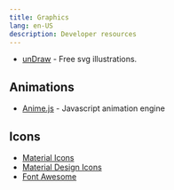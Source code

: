 ```yaml
---
title: Graphics
lang: en-US
description: Developer resources
---
```


* [unDraw](https://undraw.co/illustrations) - Free svg illustrations.

## Animations

* [Anime.js](http://animejs.com/) - Javascript animation engine

## Icons

* [Material Icons](https://material.io/tools/icons/?style=baseline)
* [Material Design Icons](https://materialdesignicons.com/)
* [Font Awesome](https://fontawesome.com/icons?d=gallery&m=free)
